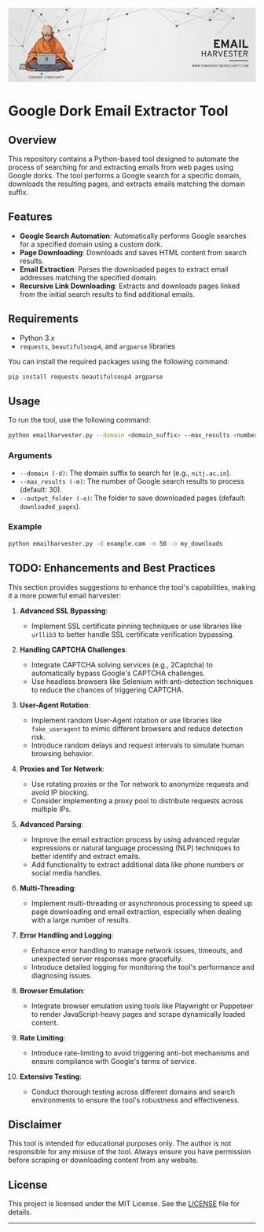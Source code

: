 ![High Level Overview](images/thumbnail.png)
# Google Dork Email Extractor Tool

## Overview

This repository contains a Python-based tool designed to automate the process of searching for and extracting emails from web pages using Google dorks. The tool performs a Google search for a specific domain, downloads the resulting pages, and extracts emails matching the domain suffix.

## Features

- **Google Search Automation**: Automatically performs Google searches for a specified domain using a custom dork.
- **Page Downloading**: Downloads and saves HTML content from search results.
- **Email Extraction**: Parses the downloaded pages to extract email addresses matching the specified domain.
- **Recursive Link Downloading**: Extracts and downloads pages linked from the initial search results to find additional emails.

## Requirements

- Python 3.x
- `requests`, `beautifulsoup4`, and `argparse` libraries

You can install the required packages using the following command:

```bash
pip install requests beautifulsoup4 argparse
```

## Usage

To run the tool, use the following command:

```bash
python emailharvester.py --domain <domain_suffix> --max_results <number_of_results> --output_folder <folder_name>
```

### Arguments

- `--domain (-d)`: The domain suffix to search for (e.g., `nitj.ac.in`).
- `--max_results (-m)`: The number of Google search results to process (default: 30).
- `--output_folder (-o)`: The folder to save downloaded pages (default: `downloaded_pages`).

### Example

```bash
python emailharvester.py -d example.com -m 50 -o my_downloads
```

## TODO: Enhancements and Best Practices

This section provides suggestions to enhance the tool's capabilities, making it a more powerful email harvester:

1. **Advanced SSL Bypassing**:
    - Implement SSL certificate pinning techniques or use libraries like `urllib3` to better handle SSL certificate verification bypassing.

2. **Handling CAPTCHA Challenges**:
    - Integrate CAPTCHA solving services (e.g., 2Captcha) to automatically bypass Google's CAPTCHA challenges.
    - Use headless browsers like Selenium with anti-detection techniques to reduce the chances of triggering CAPTCHA.

3. **User-Agent Rotation**:
    - Implement random User-Agent rotation or use libraries like `fake_useragent` to mimic different browsers and reduce detection risk.
    - Introduce random delays and request intervals to simulate human browsing behavior.

4. **Proxies and Tor Network**:
    - Use rotating proxies or the Tor network to anonymize requests and avoid IP blocking.
    - Consider implementing a proxy pool to distribute requests across multiple IPs.

5. **Advanced Parsing**:
    - Improve the email extraction process by using advanced regular expressions or natural language processing (NLP) techniques to better identify and extract emails.
    - Add functionality to extract additional data like phone numbers or social media handles.

6. **Multi-Threading**:
    - Implement multi-threading or asynchronous processing to speed up page downloading and email extraction, especially when dealing with a large number of results.

7. **Error Handling and Logging**:
    - Enhance error handling to manage network issues, timeouts, and unexpected server responses more gracefully.
    - Introduce detailed logging for monitoring the tool's performance and diagnosing issues.

8. **Browser Emulation**:
    - Integrate browser emulation using tools like Playwright or Puppeteer to render JavaScript-heavy pages and scrape dynamically loaded content.

9. **Rate Limiting**:
    - Introduce rate-limiting to avoid triggering anti-bot mechanisms and ensure compliance with Google's terms of service.

10. **Extensive Testing**:
    - Conduct thorough testing across different domains and search environments to ensure the tool's robustness and effectiveness.

## Disclaimer

This tool is intended for educational purposes only. The author is not responsible for any misuse of the tool. Always ensure you have permission before scraping or downloading content from any website.

## License

This project is licensed under the MIT License. See the [LICENSE](LICENSE) file for details.

---

